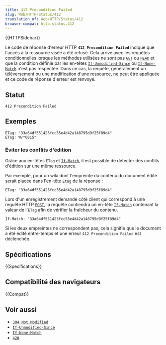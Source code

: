```yaml
---
title: 412 Precondition Failed
slug: Web/HTTP/Status/412
translation_of: Web/HTTP/Status/412
browser-compat: http.status.412
---
```

{{HTTPSidebar}}

Le code de réponse d'erreur HTTP **`412 Precondition Failed`** indique que l'accès à la ressource visée a été refusé. Cela arrive avec les requêtes conditionnelles lorsque les méthodes utilisées ne sont pas [`GET`](/fr/docs/Web/HTTP/Methods/GET) ou [`HEAD`](/fr/docs/Web/HTTP/Methods/HEAD) et que la condition définie par les en-têtes [`If-Unmodified-Since`](/fr/docs/Web/HTTP/Headers/If-Unmodified-Since) ou [`If-None-Match`](/fr/docs/Web/HTTP/Headers/If-None-Match) n'est pas respectée. Dans ce cas, la requête, généralement un téléversement ou une modification d'une ressource, ne peut être appliquée et ce code de réponse d'erreur est renvoyé.

## Statut

```
412 Precondition Failed
```

## Exemples

```
ETag: "33a64df551425fcc55e4d42a148795d9f25f89d4"
ETag: W/"0815"
```

### Éviter les conflits d'édition

Grâce aux en-têtes `ETag` et [`If-Match`](/fr/docs/Web/HTTP/Headers/If-Match), il est possible de détecter des conflits d'édition sur une même ressource.

Par exemple, pour un wiki dont l'empreinte du contenu du document édité serait placée dans l'en-tête `Etag` de la réponse&nbsp;:

```
ETag: "33a64df551425fcc55e4d42a148795d9f25f89d4"
```

Lors d'un enregistrement demandé côté client qui correspond à une requête HTTP [`POST`](/fr/docs/Web/HTTP/Methods/POST), la requête contiendra un en-tête [`If-Match`](/fr/docs/Web/HTTP/Headers/If-Match) contenant la valeur de l'`ETag` afin de vérifier la fraîcheur du contenu.

```
If-Match: "33a64df551425fcc55e4d42a148795d9f25f89d4"
```

Si les deux empreintes ne correspondent pas, cela signifie que le document a été édité entre-temps et une erreur `412 Precondition Failed` est déclenchée.

## Spécifications

{{Specifications}}

## Compatibilité des navigateurs

{{Compat}}

## Voir aussi

- [`304 Not Modified`](/fr/docs/Web/HTTP/Status/304)
- [`If-Unmodified-Since`](/fr/docs/Web/HTTP/Headers/If-Unmodified-Since)
- [`If-None-Match`](/fr/docs/Web/HTTP/Headers/If-None-Match)
- [`428`](/fr/docs/Web/HTTP/Status/428)
